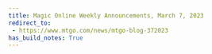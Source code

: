 ```yaml
---
title: Magic Online Weekly Announcements, March 7, 2023
redirect_to:
 - https://www.mtgo.com/news/mtgo-blog-372023
has_build_notes: True
---
```

